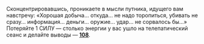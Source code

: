 Сконцентрировавшись, проникаете в мысли путника, идущего вам навстречу: «Хорошая добыча... откуда... не надо торопиться, убивать не сразу... информация... деньги... оружие... удар... не сорвалось бы...» Потеряйте 1 СИЛУ — столько энергии у вас ушло на телепатический сеанс и делайте выводы — [**108**](#n_108).

